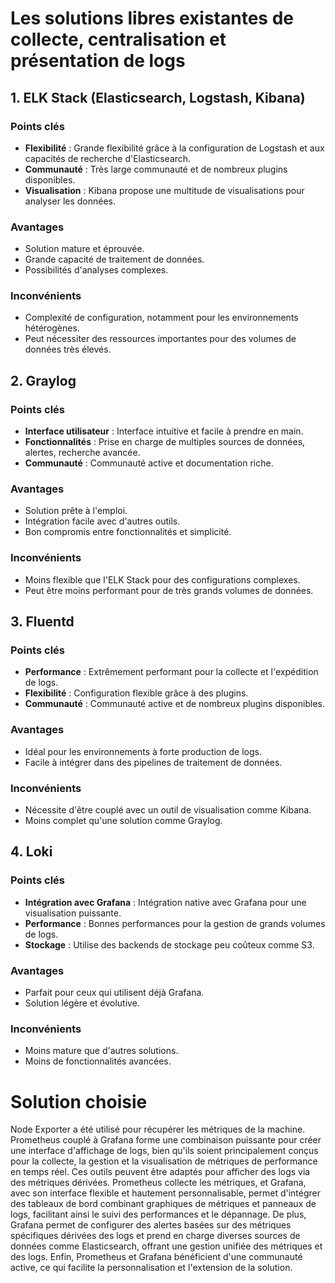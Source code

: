 
# Les solutions libres existantes de collecte, centralisation et présentation de logs 

## 1. ELK Stack (Elasticsearch, Logstash, Kibana)

### Points clés
- **Flexibilité** : Grande flexibilité grâce à la configuration de Logstash et aux capacités de recherche d'Elasticsearch.
- **Communauté** : Très large communauté et de nombreux plugins disponibles.
- **Visualisation** : Kibana propose une multitude de visualisations pour analyser les données.

### Avantages
- Solution mature et éprouvée.
- Grande capacité de traitement de données.
- Possibilités d'analyses complexes.

### Inconvénients
- Complexité de configuration, notamment pour les environnements hétérogènes.
- Peut nécessiter des ressources importantes pour des volumes de données très élevés.

## 2. Graylog

### Points clés
- **Interface utilisateur** : Interface intuitive et facile à prendre en main.
- **Fonctionnalités** : Prise en charge de multiples sources de données, alertes, recherche avancée.
- **Communauté** : Communauté active et documentation riche.

### Avantages
- Solution prête à l'emploi.
- Intégration facile avec d'autres outils.
- Bon compromis entre fonctionnalités et simplicité.

### Inconvénients
- Moins flexible que l'ELK Stack pour des configurations complexes.
- Peut être moins performant pour de très grands volumes de données.

## 3. Fluentd

### Points clés
- **Performance** : Extrêmement performant pour la collecte et l'expédition de logs.
- **Flexibilité** : Configuration flexible grâce à des plugins.
- **Communauté** : Communauté active et de nombreux plugins disponibles.

### Avantages
- Idéal pour les environnements à forte production de logs.
- Facile à intégrer dans des pipelines de traitement de données.

### Inconvénients
- Nécessite d'être couplé avec un outil de visualisation comme Kibana.
- Moins complet qu'une solution comme Graylog.

## 4. Loki

### Points clés
- **Intégration avec Grafana** : Intégration native avec Grafana pour une visualisation puissante.
- **Performance** : Bonnes performances pour la gestion de grands volumes de logs.
- **Stockage** : Utilise des backends de stockage peu coûteux comme S3.

### Avantages
- Parfait pour ceux qui utilisent déjà Grafana.
- Solution légère et évolutive.

### Inconvénients
- Moins mature que d'autres solutions.
- Moins de fonctionnalités avancées.

# Solution choisie

Node Exporter a été utilisé pour récupérer les métriques de la machine. Prometheus couplé à Grafana forme une combinaison puissante pour créer une interface d'affichage de logs, bien qu'ils soient principalement conçus pour la collecte, la gestion et la visualisation de métriques de performance en temps réel. Ces outils peuvent être adaptés pour afficher des logs via des métriques dérivées. Prometheus collecte les métriques, et Grafana, avec son interface flexible et hautement personnalisable, permet d'intégrer des tableaux de bord combinant graphiques de métriques et panneaux de logs, facilitant ainsi le suivi des performances et le dépannage. De plus, Grafana permet de configurer des alertes basées sur des métriques spécifiques dérivées des logs et prend en charge diverses sources de données comme Elasticsearch, offrant une gestion unifiée des métriques et des logs. Enfin, Prometheus et Grafana bénéficient d'une communauté active, ce qui facilite la personnalisation et l'extension de la solution. 
